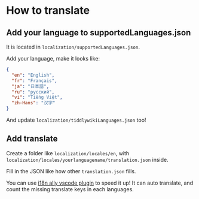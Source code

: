 # How to translate

## Add your language to supportedLanguages.json

It is located in `localization/supportedLanguages.json`.

Add your language, make it looks like:

```json
{
  "en": "English",
  "fr": "Français",
  "ja": "日本語",
  "ru": "русский",
  "vi": "Tiếng Việt",
  "zh-Hans": "汉字"
}
```

And update `localization/tiddlywikiLanguages.json` too!

## Add translate

Create a folder like `localization/locales/en`, with `localization/locales/yourlanguagename/translation.json` inside.

Fill in the JSON like how other `translation.json` fills.

You can use [i18n ally vscode plugin](https://marketplace.visualstudio.com/items?itemName=Lokalise.i18n-ally) to speed it up! It can auto translate, and count the missing translate keys in each languages.
